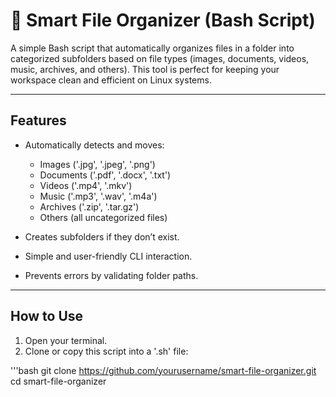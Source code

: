 # 📁 Smart File Organizer (Bash Script)

A simple Bash script that automatically organizes files in a folder into categorized subfolders based on file types (images, documents, videos, music, archives, and others). This tool is perfect for keeping your workspace clean and efficient on Linux systems.

---

##  Features

- Automatically detects and moves:
  - Images ('.jpg', '.jpeg', '.png')
  -  Documents ('.pdf', '.docx', '.txt')
  -  Videos ('.mp4', '.mkv')
  -  Music ('.mp3', '.wav', '.m4a')
  -  Archives ('.zip', '.tar.gz')
  -  Others (all uncategorized files)

- Creates subfolders if they don’t exist.
- Simple and user-friendly CLI interaction.
- Prevents errors by validating folder paths.

---

##  How to Use

1. Open your terminal.
2. Clone or copy this script into a '.sh' file:

  '''bash
   git clone https://github.com/yourusername/smart-file-organizer.git
   cd smart-file-organizer
